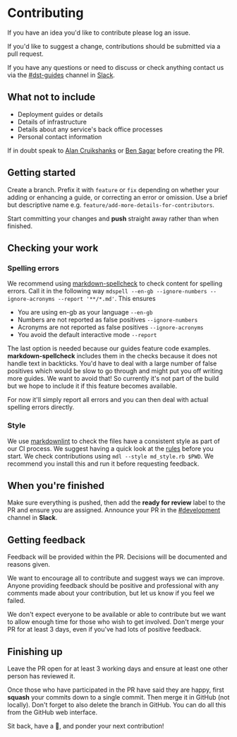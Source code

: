 # Contributing

If you have an idea you'd like to contribute please log an issue.

If you'd like to suggest a change, contributions should be submitted via a pull request.

If you have any questions or need to discuss or check anything contact us via the [#dst-guides](https://defra-digital.slack.com/messages/dst-guides/) channel in [Slack](https://defra-digital.slack.com/).

## What not to include

- Deployment guides or details
- Details of infrastructure
- Details about any service's back office processes
- Personal contact information

If in doubt speak to [Alan Cruikshanks](https://github.com/cruikshanks) or [Ben Sagar](https://github.com/bensagar-ea) before creating the PR.

## Getting started

Create a branch. Prefix it with `feature` or `fix` depending on whether your adding or enhancing a guide, or correcting an error or omission. Use a brief but descriptive name e.g. `feature/add-more-details-for-contributors`.

Start committing your changes and **push** straight away rather than when finished.

## Checking your work

### Spelling errors

We recommend using [markdown-spellcheck](https://www.npmjs.com/package/markdown-spellcheck) to check content for spelling errors. Call it in the following way `mdspell --en-gb --ignore-numbers --ignore-acronyms --report '**/*.md'`. This ensures

- You are using en-gb as your language `--en-gb`
- Numbers are not reported as false positives `--ignore-numbers`
- Acronyms are not reported as false positives `--ignore-acronyms`
- You avoid the default interactive mode `--report`

The last option is needed because our guides feature code examples. **markdown-spellcheck** includes them in the checks because it does not handle text in backticks. You'd have to deal with a large number of false positives which would be slow to go through and might put you off writing more guides. We want to avoid that! So currently it's not part of the build but we hope to include it if this feature becomes available.

For now it'll simply report all errors and you can then deal with actual spelling errors directly.

### Style

We use [markdownlint](https://github.com/mivok/markdownlint) to check the files have a consistent style as part of our CI process. We suggest having a quick look at the [rules](https://github.com/mivok/markdownlint/blob/master/docs/RULES.md) before you start. We check contributions using `mdl --style md_style.rb $PWD`. We recommend you install this and run it before requesting feedback.

## When you're finished

Make sure everything is pushed, then add the **ready for review** label to the PR and ensure you are assigned. Announce your PR in the [#development](https://defra-digital.slack.com/messages/development/) channel in **Slack**.

## Getting feedback

Feedback will be provided within the PR. Decisions will be documented and reasons given.

We want to encourage all to contribute and suggest ways we can improve. Anyone providing feedback should be positive and professional with any comments made about your contribution, but let us know if you feel we failed.

We don't expect everyone to be available or able to contribute but we want to allow enough time for those who wish to get involved. Don't merge your PR for at least 3 days, even if you've had lots of positive feedback.

## Finishing up

Leave the PR open for at least 3 working days and ensure at least one other person has reviewed it.

Once those who have participated in the PR have said they are happy, first **squash** your commits down to a single commit. Then merge it in GitHub (not locally). Don't forget to also delete the branch in GitHub. You can do all this from the GitHub web interface.

Sit back, have a :tropical_drink:, and ponder your next contribution!
